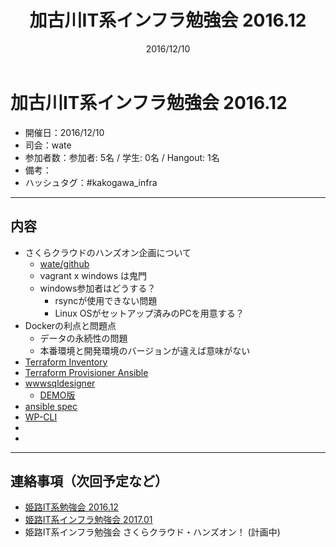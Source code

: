 ﻿---
title: 加古川IT系インフラ勉強会 2016.12
date: 2016/12/10
categories:
  - 開催履歴
---

# 加古川IT系インフラ勉強会 2016.12

* 開催日：2016/12/10
* 司会：wate
* 参加者数：参加者: 5名 / 学生: 0名 / Hangout: 1名
* 備考：
* ハッシュタグ：#kakogawa_infra

---

## 内容

* さくらクラウドのハンズオン企画について
    * [wate/github](https://github.com/wate/sakura-hands-on/)
    * vagrant x windows は鬼門
    * windows参加者はどうする？
        * rsyncが使用できない問題
        * Linux OSがセットアップ済みのPCを用意する？
* Dockerの利点と問題点
    * データの永続性の問題
    * 本番環境と開発環境のバージョンが違えば意味がない
* [Terraform Inventory](https://github.com/adammck/terraform-inventory)
* [Terraform Provisioner Ansible](https://github.com/jonmorehouse/terraform-provisioner-ansible)
* [wwwsqldesigner](https://github.com/ondras/wwwsqldesigner)
    * [DEMO版](http://ondras.zarovi.cz/sql/demo/?keyword=default)
* [ansible spec](https://github.com/volanja/ansible_spec)
* [WP-CLI](http://wp-cli.org/ja/)
*
*

---

## 連絡事項（次回予定など）

* [姫路IT系勉強会 2016.12](https://histudy.connpass.com/event/45593/)
* [姫路IT系インフラ勉強会 2017.01](https://histudy.connpass.com/event/46961/)
* 姫路IT系インフラ勉強会 さくらクラウド・ハンズオン！ (計画中)
